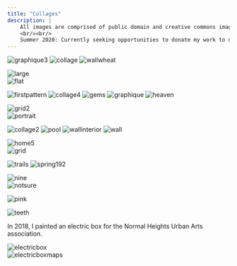```yaml
---
title: "Collages"
description: |
    All images are comprised of public domain and creative commons images.
    <br/><br/>
    Summer 2020: Currently seeking opportunities to donate my work to non-profits. Especially in the format of public murals / paintings. Please e-mail me (see letter icon on home page) for more information.
---
```

![graphique3](./images/graphique3.jpg)
![collage](./images/collage.jpg)
![wallwheat](./images/wallwheat.jpg)

<div class="row">
    <div class="column">
        <img alt="large" src="./images/large.jpg" />
    </div>
    <div class="column">
        <img alt="flat" src="./images/flat.jpg" />
    </div>
</div>

![firstpattern](./images/firstpattern.jpg)
![collage4](./images/collage4.jpg)
![gems](./images/gems.jpg)
![graphique](./images/graphique.jpg)
![heaven](./images/heaven.jpg)

<div class="row">
    <div class="column">
        <img alt="grid2" src="./images/grid2.jpg" />
    </div>
    <div class="column">
        <img alt="portrait" src="./images/portrait.jpg" />
    </div>
</div>

![collage2](./images/collage2.jpg)
![pool](./images/pool.jpg)
![wallinterior](./images/wallinterior.jpg)
![wall](./images/wall.jpg)

<div class="row">
    <div class="column">
        <img alt="home5" src="./images/home5.jpg" />
    </div>
    <div class="column">
        <img alt="grid" src="./images/grid.jpg" />
    </div>
</div>

![trails](./images/trails.jpg)
![spring192](./images/spring192.jpg)

<div class="row">
    <div class="column">
        <img alt="nine" src="./images/nine.jpg" />
    </div>
    <div class="column">
        <img alt="notsure" src="./images/notsure.jpg" />
    </div>
</div>

![pink](./images/pink.jpg)

<div class="shadow">
    <img alt="teeth" src="./images/teeth.jpg" />
</div>

In 2018, I painted an electric box for the Normal Heights Urban Arts association.

<div class="row">
    <div class="column">
        <img alt="electricbox" src="./images/electricbox.gif" />
    </div>
    <div class="column">
        <img alt="electricboxmaps" src="./images/electricboxmaps.jpg" />
    </div>
</div>
